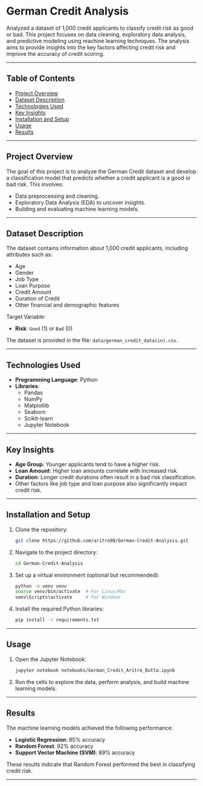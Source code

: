 # German Credit Analysis

Analyzed a dataset of 1,000 credit applicants to classify credit risk as good or bad. This project focuses on data cleaning, exploratory data analysis, and predictive modeling using machine learning techniques. The analysis aims to provide insights into the key factors affecting credit risk and improve the accuracy of credit scoring.

---

## Table of Contents
- [Project Overview](#project-overview)
- [Dataset Description](#dataset-description)
- [Technologies Used](#technologies-used)
- [Key Insights](#key-insights)
- [Installation and Setup](#installation-and-setup)
- [Usage](#usage)
- [Results](#results)

---

## Project Overview
The goal of this project is to analyze the German Credit dataset and develop a classification model that predicts whether a credit applicant is a good or bad risk. This involves:
- Data preprocessing and cleaning.
- Exploratory Data Analysis (EDA) to uncover insights.
- Building and evaluating machine learning models.

---

## Dataset Description
The dataset contains information about 1,000 credit applicants, including attributes such as:
- Age
- Gender
- Job Type
- Loan Purpose
- Credit Amount
- Duration of Credit
- Other financial and demographic features

Target Variable:  
- **Risk**: `Good` (1) or `Bad` (0)

The dataset is provided in the file: `data/german_credit_data(in).csv`.

---

## Technologies Used
- **Programming Language**: Python  
- **Libraries**:  
  - Pandas
  - NumPy
  - Matplotlib
  - Seaborn
  - Scikit-learn
  - Jupyter Notebook

---

## Key Insights
- **Age Group**: Younger applicants tend to have a higher risk.
- **Loan Amount**: Higher loan amounts correlate with increased risk.
- **Duration**: Longer credit durations often result in a bad risk classification.
- Other factors like job type and loan purpose also significantly impact credit risk.

---

## Installation and Setup
1. Clone the repository:
   ```bash
   git clone https://github.com/aritro98/German-Credit-Analysis.git
   ```
2. Navigate to the project directory:
   ```bash
   cd German-Credit-Analysis
   ```
3. Set up a virtual environment (optional but recommended):
   ```bash
   python -m venv venv
   source venv/bin/activate  # For Linux/Mac
   venv\Scripts\activate     # For Windows
   ```
4. Install the required Python libraries:
   ```bash
   pip install -r requirements.txt
   ```

---

## Usage
1. Open the Jupyter Notebook:
   ```bash
   jupyter notebook notebooks/German_Credit_Aritro_Dutta.ipynb
   ```
2. Run the cells to explore the data, perform analysis, and build machine learning models.

---

## Results
The machine learning models achieved the following performance:
- **Logistic Regression**: 85% accuracy
- **Random Forest**: 92% accuracy
- **Support Vector Machine (SVM)**: 89% accuracy

These results indicate that Random Forest performed the best in classifying credit risk.

---
